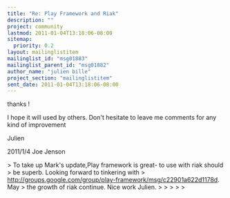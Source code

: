 ```yaml
---
title: "Re: Play Framework and Riak"
description: ""
project: community
lastmod: 2011-01-04T13:18:06-08:00
sitemap:
  priority: 0.2
layout: mailinglistitem
mailinglist_id: "msg01883"
mailinglist_parent_id: "msg01882"
author_name: "julien bille"
project_section: "mailinglistitem"
sent_date: 2011-01-04T13:18:06-08:00
---
```



thanks !

I hope it will used by others. Don't hesitate to leave me comments for any
kind of improvement

Julien

2011/1/4 Joe Jenson 

&gt; To take up Mark's update,Play framework is great- to use with riak should
&gt; be superb. Looking forward to tinkering with
&gt; http://groups.google.com/group/play-framework/msg/c22901a622d1178d. May
&gt; the growth of riak continue. Nice work Julien.
&gt;
&gt;
&gt;
&gt;
&gt;

